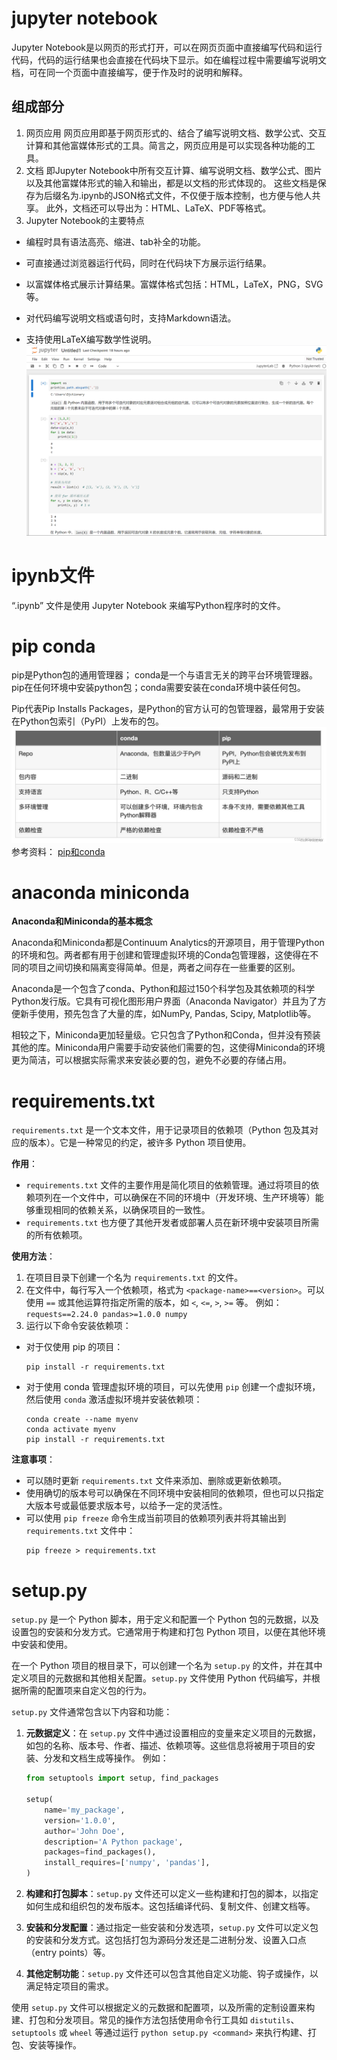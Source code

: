 # jupyter notebook
Jupyter Notebook是以网页的形式打开，可以在网页页面中直接编写代码和运行代码，代码的运行结果也会直接在代码块下显示。如在编程过程中需要编写说明文档，可在同一个页面中直接编写，便于作及时的说明和解释。
## 组成部分
1. 网页应用
网页应用即基于网页形式的、结合了编写说明文档、数学公式、交互计算和其他富媒体形式的工具。简言之，网页应用是可以实现各种功能的工具。
2. 文档
即Jupyter Notebook中所有交互计算、编写说明文档、数学公式、图片以及其他富媒体形式的输入和输出，都是以文档的形式体现的。
这些文档是保存为后缀名为.ipynb的JSON格式文件，不仅便于版本控制，也方便与他人共享。
此外，文档还可以导出为：HTML、LaTeX、PDF等格式。
3. Jupyter Notebook的主要特点
 * 编程时具有语法高亮、缩进、tab补全的功能。

  * 可直接通过浏览器运行代码，同时在代码块下方展示运行结果。

   * 以富媒体格式展示计算结果。富媒体格式包括：HTML，LaTeX，PNG，SVG等。

   * 对代码编写说明文档或语句时，支持Markdown语法。

   * 支持使用LaTeX编写数学性说明。
![](./Jupyter_notebook.png)

# ipynb文件
 “.ipynb” 文件是使用 Jupyter Notebook 来编写Python程序时的文件。
# pip conda
pip是Python包的通用管理器； conda是一个与语言无关的跨平台环境管理器。pip在任何环境中安装python包；conda需要安装在conda环境中装任何包。

Pip代表Pip Installs Packages，是Python的官方认可的包管理器，最常用于安装在Python包索引（PyPI）上发布的包。
![](./Pip&Conda.png)
参考资料：
[pip和conda](http://t.csdn.cn/Xw33L)

# anaconda miniconda
**Anaconda和Miniconda的基本概念**

Anaconda和Miniconda都是Continuum Analytics的开源项目，用于管理Python的环境和包。两者都有用于创建和管理虚拟环境的Conda包管理器，这使得在不同的项目之间切换和隔离变得简单。但是，两者之间存在一些重要的区别。

Anaconda是一个包含了conda、Python和超过150个科学包及其依赖项的科学Python发行版。它具有可视化图形用户界面（Anaconda Navigator）并且为了方便新手使用，预先包含了大量的库，如NumPy, Pandas, Scipy, Matplotlib等。

相较之下，Miniconda更加轻量级。它只包含了Python和Conda，但并没有预装其他的库。Miniconda用户需要手动安装他们需要的包，这使得Miniconda的环境更为简洁，可以根据实际需求来安装必要的包，避免不必要的存储占用。

# requirements.txt 
`requirements.txt` 是一个文本文件，用于记录项目的依赖项（Python 包及其对应的版本）。它是一种常见的约定，被许多 Python 项目使用。

**作用**：
- `requirements.txt` 文件的主要作用是简化项目的依赖管理。通过将项目的依赖项列在一个文件中，可以确保在不同的环境中（开发环境、生产环境等）能够重现相同的依赖关系，以确保项目的一致性。
- `requirements.txt` 也方便了其他开发者或部署人员在新环境中安装项目所需的所有依赖项。

**使用方法**：
1. 在项目目录下创建一个名为 `requirements.txt` 的文件。
2. 在文件中，每行写入一个依赖项，格式为 `<package-name>==<version>`。可以使用 `==` 或其他运算符指定所需的版本，如 `<`, `<=`, `>`, `>=` 等。
   例如：```
           requests==2.24.0
           pandas>=1.0.0
           numpy
           ```
3. 运行以下命令安装依赖项：
- 对于仅使用 pip 的项目：
  ```
  pip install -r requirements.txt
  ```
- 对于使用 conda 管理虚拟环境的项目，可以先使用 `pip` 创建一个虚拟环境，然后使用 `conda` 激活虚拟环境并安装依赖项：
  ```
  conda create --name myenv
  conda activate myenv
  pip install -r requirements.txt
  ```

**注意事项**：
- 可以随时更新 `requirements.txt` 文件来添加、删除或更新依赖项。
- 使用确切的版本号可以确保在不同环境中安装相同的依赖项，但也可以只指定大版本号或最低要求版本号，以给予一定的灵活性。
- 可以使用 `pip freeze` 命令生成当前项目的依赖项列表并将其输出到 `requirements.txt` 文件中：
  ```
  pip freeze > requirements.txt
  ```
# setup.py
`setup.py` 是一个 Python 脚本，用于定义和配置一个 Python 包的元数据，以及设置包的安装和分发方式。它通常用于构建和打包 Python 项目，以便在其他环境中安装和使用。

在一个 Python 项目的根目录下，可以创建一个名为 `setup.py` 的文件，并在其中定义项目的元数据和其他相关配置。`setup.py` 文件使用 Python 代码编写，并根据所需的配置项来自定义包的行为。

`setup.py` 文件通常包含以下内容和功能：

1. **元数据定义**：在 `setup.py` 文件中通过设置相应的变量来定义项目的元数据，如包的名称、版本号、作者、描述、依赖项等。这些信息将被用于项目的安装、分发和文档生成等操作。
   例如：
   ```python
   from setuptools import setup, find_packages
   
   setup(
       name='my_package',
       version='1.0.0',
       author='John Doe',
       description='A Python package',
       packages=find_packages(),
       install_requires=['numpy', 'pandas'],
   )
   ```

2. **构建和打包脚本**：`setup.py` 文件还可以定义一些构建和打包的脚本，以指定如何生成和组织包的发布版本。这包括编译代码、复制文件、创建文档等。
   
3. **安装和分发配置**：通过指定一些安装和分发选项，`setup.py` 文件可以定义包的安装和分发方式。这包括打包为源码分发还是二进制分发、设置入口点（entry points）等。
   
4. **其他定制功能**：`setup.py` 文件还可以包含其他自定义功能、钩子或操作，以满足特定项目的需求。

使用 `setup.py` 文件可以根据定义的元数据和配置项，以及所需的定制设置来构建、打包和分发项目。常见的操作方法包括使用命令行工具如 `distutils`、`setuptools` 或 `wheel` 等通过运行 `python setup.py <command>` 来执行构建、打包、安装等操作。

